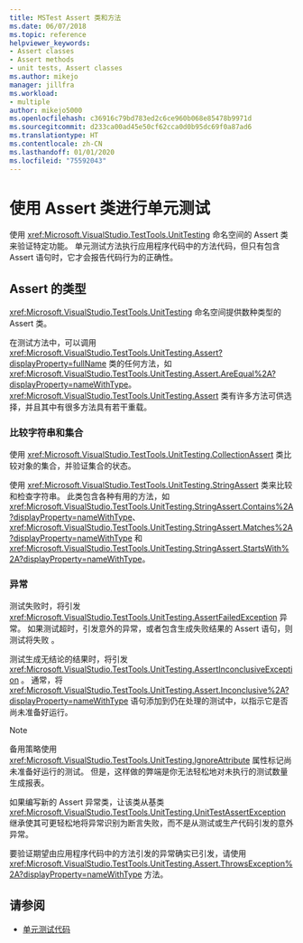 ```yaml
---
title: MSTest Assert 类和方法
ms.date: 06/07/2018
ms.topic: reference
helpviewer_keywords:
- Assert classes
- Assert methods
- unit tests, Assert classes
ms.author: mikejo
manager: jillfra
ms.workload:
- multiple
author: mikejo5000
ms.openlocfilehash: c36916c79bd783ed2c6ce960b068e85478b9971d
ms.sourcegitcommit: d233ca00ad45e50cf62cca0d0b95dc69f0a87ad6
ms.translationtype: HT
ms.contentlocale: zh-CN
ms.lasthandoff: 01/01/2020
ms.locfileid: "75592043"
---
```

# <a name="use-assert-classes-for-unit-testing"></a>使用 Assert 类进行单元测试

使用 <xref:Microsoft.VisualStudio.TestTools.UnitTesting> 命名空间的 Assert 类来验证特定功能。 单元测试方法执行应用程序代码中的方法代码，但只有包含 Assert 语句时，它才会报告代码行为的正确性。

## <a name="kinds-of-asserts"></a>Assert 的类型

<xref:Microsoft.VisualStudio.TestTools.UnitTesting> 命名空间提供数种类型的 Assert 类。

在测试方法中，可以调用 <xref:Microsoft.VisualStudio.TestTools.UnitTesting.Assert?displayProperty=fullName> 类的任何方法，如 <xref:Microsoft.VisualStudio.TestTools.UnitTesting.Assert.AreEqual%2A?displayProperty=nameWithType>。 <xref:Microsoft.VisualStudio.TestTools.UnitTesting.Assert> 类有许多方法可供选择，并且其中有很多方法具有若干重载。

### <a name="compare-strings-and-collections"></a>比较字符串和集合

使用 <xref:Microsoft.VisualStudio.TestTools.UnitTesting.CollectionAssert> 类比较对象的集合，并验证集合的状态。

使用 <xref:Microsoft.VisualStudio.TestTools.UnitTesting.StringAssert> 类来比较和检查字符串。 此类包含各种有用的方法，如 <xref:Microsoft.VisualStudio.TestTools.UnitTesting.StringAssert.Contains%2A?displayProperty=nameWithType>、<xref:Microsoft.VisualStudio.TestTools.UnitTesting.StringAssert.Matches%2A?displayProperty=nameWithType> 和 <xref:Microsoft.VisualStudio.TestTools.UnitTesting.StringAssert.StartsWith%2A?displayProperty=nameWithType>。

### <a name="exceptions"></a>异常

测试失败时，将引发 <xref:Microsoft.VisualStudio.TestTools.UnitTesting.AssertFailedException> 异常。 如果测试超时，引发意外的异常，或者包含生成失败结果的 Assert 语句，则测试将失败  。

测试生成无结论的结果时，将引发 <xref:Microsoft.VisualStudio.TestTools.UnitTesting.AssertInconclusiveException>  。 通常，将 <xref:Microsoft.VisualStudio.TestTools.UnitTesting.Assert.Inconclusive%2A?displayProperty=nameWithType> 语句添加到仍在处理的测试中，以指示它是否尚未准备好运行。

> [!NOTE]
> 备用策略使用 <xref:Microsoft.VisualStudio.TestTools.UnitTesting.IgnoreAttribute> 属性标记尚未准备好运行的测试。 但是，这样做的弊端是你无法轻松地对未执行的测试数量生成报表。

如果编写新的 Assert 异常类，让该类从基类 <xref:Microsoft.VisualStudio.TestTools.UnitTesting.UnitTestAssertException> 继承使其可更轻松地将异常识别为断言失败，而不是从测试或生产代码引发的意外异常。

要验证期望由应用程序代码中的方法引发的异常确实已引发，请使用 <xref:Microsoft.VisualStudio.TestTools.UnitTesting.Assert.ThrowsException%2A?displayProperty=nameWithType> 方法。

## <a name="see-also"></a>请参阅

- [单元测试代码](../test/unit-test-your-code.md)
